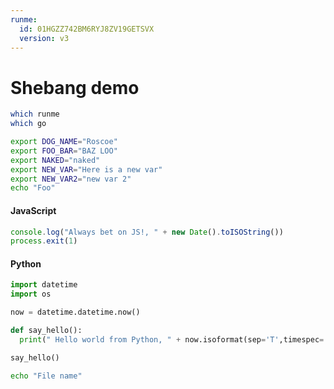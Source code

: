 ```yaml
---
runme:
  id: 01HGZZ742BM6RYJ8ZV19GETSVX
  version: v3
---
```


# Shebang demo

```sh {"id":"01HS1Z2VGNR2XH04TPGKPT8ZH8"}
which runme
which go
```

```sh {"id":"01HRCNG3ZXPY76J98HEQ4JV4AR","interactive":"true","name":"export-vars","promptEnv":"auto","terminalRows":"3"}
export DOG_NAME="Roscoe"
export FOO_BAR="BAZ LOO"
export NAKED="naked"
export NEW_VAR="Here is a new var"
export NEW_VAR2="new var 2"
echo "Foo"
```

#### JavaScript

```js {"id":"01HGZZ742BM6RYJ8ZV166Y3A4D","name":"demo-js","terminalRows":"2"}
console.log("Always bet on JS!, " + new Date().toISOString())
process.exit(1)
```

#### Python

```python {"id":"01HG7EGG30W7YJNT6C083GVANW","interpreter":"/usr/bin/python","name":"demo-py","terminalRows":"2"}
import datetime
import os

now = datetime.datetime.now()

def say_hello():
  print(" Hello world from Python, " + now.isoformat(sep='T',timespec='auto'))

say_hello()

```

```sh {"id":"01HS2BXNG3E17CDT1EFGDAMDR9"}
echo "File name"
```
